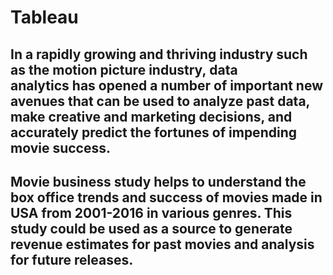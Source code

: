 # Tableau
## In a rapidly growing and thriving industry such as the motion picture industry, data analytics has opened a number of important new avenues that can be used to analyze past data, make creative and marketing decisions, and accurately predict the fortunes of impending movie success.
## Movie business study helps to understand the box office trends and success of movies made in USA from 2001-2016 in various genres. This study could be used as a source to generate revenue estimates for past movies and analysis for future releases.
 
